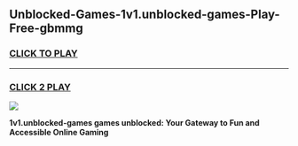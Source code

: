 
## Unblocked-Games-1v1.unblocked-games-Play-Free-gbmmg
<h3>
<a href="https://premium76.site?title=1v1.unblocked-games&ref=09A">CLICK TO PLAY</a></h3>
<hr>

<h3>
<a href="https://premium76.site?title=1v1.unblocked-games&ref=09A">CLICK 2 PLAY</a>
  
</h3>

<a href="https://premium76.site?title=1v1.unblocked-games&ref=09A"><img src="https://clearcache.store/games.png"></a>


**1v1.unblocked-games games unblocked: Your Gateway to Fun and Accessible Online Gaming**
